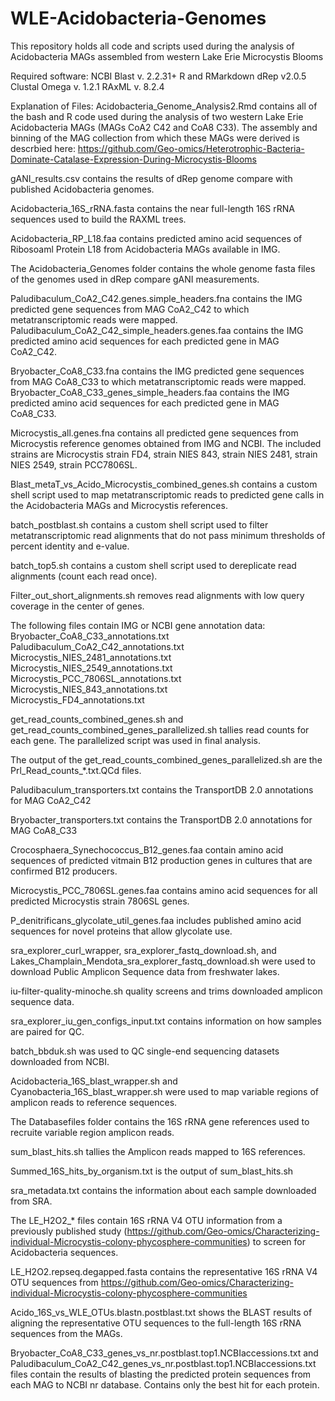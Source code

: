 # WLE-Acidobacteria-Genomes
This repository holds all code and scripts used during the analysis of Acidobacteria MAGs assembled from western Lake Erie Microcystis Blooms

Required software:
NCBI Blast v. 2.2.31+
R and RMarkdown
dRep v2.0.5
Clustal Omega v. 1.2.1 
RAxML v. 8.2.4 

Explanation of Files:
Acidobacteria_Genome_Analysis2.Rmd contains all of the bash and R code used during the analysis of two western Lake Erie Acidobacteria MAGs (MAGs CoA2 C42 and CoA8 C33). The assembly and binning of the MAG collection from which these MAGs were derived is descrbied here: https://github.com/Geo-omics/Heterotrophic-Bacteria-Dominate-Catalase-Expression-During-Microcystis-Blooms

gANI_results.csv contains the results of dRep genome compare with published Acidobacteria genomes.

Acidobacteria_16S_rRNA.fasta contains the near full-length 16S rRNA sequences used to build the RAXML trees.

Acidobacteria_RP_L18.faa contains predicted amino acid sequences of Ribosoaml Protein L18 from Acidobacteria MAGs available in IMG.

The Acidobacteria_Genomes folder contains the whole genome fasta files of the genomes used in dRep compare gANI measurements.

Paludibaculum_CoA2_C42.genes.simple_headers.fna contains the IMG predicted gene sequences from MAG CoA2_C42 to which metatranscriptomic reads were mapped.
Paludibaculum_CoA2_C42_simple_headers.genes.faa contains the IMG predicted amino acid sequences for each predicted gene in MAG CoA2_C42.

Bryobacter_CoA8_C33.fna contains the IMG predicted gene sequences from MAG CoA8_C33 to which metatranscriptomic reads were mapped.
Bryobacter_CoA8_C33_genes_simple_headers.faa contains the IMG predicted amino acid sequences for each predicted gene in MAG CoA8_C33.

Microcystis_all.genes.fna contains all predicted gene sequences from Microcystis reference genomes obtained from IMG and NCBI. The included strains are Microcystis strain FD4, strain NIES 843, strain NIES 2481, strain NIES 2549, strain PCC7806SL.

Blast_metaT_vs_Acido_Microcystis_combined_genes.sh contains a custom shell script used to map metatranscriptomic reads to predicted gene calls in the Acidobacteria MAGs and Microcystis references.

batch_postblast.sh contains a custom shell script used to filter metatranscriptomic read alignments that do not pass minimum thresholds of percent identity and e-value.

batch_top5.sh contains a custom shell script used to dereplicate read alignments (count each read once).

Filter_out_short_alignments.sh removes read alignments with low query coverage in the center of genes.

The following files contain IMG or NCBI gene annotation data:
Bryobacter_CoA8_C33_annotations.txt  
Paludibaculum_CoA2_C42_annotations.txt  
Microcystis_NIES_2481_annotations.txt  
Microcystis_NIES_2549_annotations.txt  
Microcystis_PCC_7806SL_annotations.txt  
Microcystis_NIES_843_annotations.txt  
Microcystis_FD4_annotations.txt  

get_read_counts_combined_genes.sh and get_read_counts_combined_genes_parallelized.sh tallies read counts for each gene. The parallelized script was used in final analysis.

The output of the get_read_counts_combined_genes_parallelized.sh are the Prl_Read_counts_*.txt.QCd files.

Paludibaculum_transporters.txt contains the TransportDB 2.0 annotations for MAG CoA2_C42

Bryobacter_transporters.txt contains the TransportDB 2.0 annotations for MAG CoA8_C33

Crocosphaera_Synechococcus_B12_genes.faa contain amino acid sequences of predicted vitmain B12 production genes in cultures that are confirmed B12 producers.

Microcystis_PCC_7806SL.genes.faa contains amino acid sequences for all predicted Microcystis strain 7806SL genes.

P_denitrificans_glycolate_util_genes.faa includes published amino acid sequences for novel proteins that allow glycolate use.

sra_explorer_curl_wrapper, sra_explorer_fastq_download.sh, and Lakes_Champlain_Mendota_sra_explorer_fastq_download.sh were used to download Public Amplicon Sequence data from freshwater lakes.

iu-filter-quality-minoche.sh quality screens and trims downloaded amplicon sequence data.

sra_explorer_iu_gen_configs_input.txt contains information on how samples are paired for QC.

batch_bbduk.sh was used to QC single-end sequencing datasets downloaded from NCBI.

Acidobacteria_16S_blast_wrapper.sh and Cyanobacteria_16S_blast_wrapper.sh were used to map variable regions of amplicon reads to reference sequences.

The Databasefiles folder contains the 16S rRNA gene references used to recruite variable region amplicon reads.

sum_blast_hits.sh tallies the Amplicon reads mapped to 16S references.

Summed_16S_hits_by_organism.txt is the output of sum_blast_hits.sh

sra_metadata.txt contains the information about each sample downloaded from SRA.

The LE_H2O2_* files contain 16S rRNA V4 OTU information from a previously published study (https://github.com/Geo-omics/Characterizing-individual-Microcystis-colony-phycosphere-communities) to screen for Acidobacteria sequences.

LE_H2O2.repseq.degapped.fasta contains the representative 16S rRNA V4 OTU sequences from https://github.com/Geo-omics/Characterizing-individual-Microcystis-colony-phycosphere-communities

Acido_16S_vs_WLE_OTUs.blastn.postblast.txt shows the BLAST results of aligning the representative OTU sequences to the full-length 16S rRNA sequences from the MAGs.

Bryobacter_CoA8_C33_genes_vs_nr.postblast.top1.NCBIaccessions.txt and Paludibaculum_CoA2_C42_genes_vs_nr.postblast.top1.NCBIaccessions.txt files contain the results of blasting the predicted protein sequences from each MAG to NCBI nr database. Contains only the best hit for each protein.
